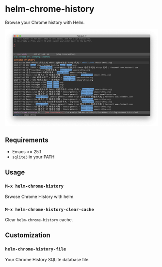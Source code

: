 # helm-chrome-history

Browse your Chrome history with Helm.

![a screenshot of helm-chrome-history](helm-chrome-history.png)

## Requirements

- Emacs >= 25.1
- `sqlite3` in your PATH

## Usage

### `M-x helm-chrome-history`

Brwose Chrome History with helm.

### `M-x helm-chrome-history-clear-cache`

Clear `helm-chrome-history` cache.

## Customization

### `helm-chrome-history-file`

Your Chrome History SQLite database file.
